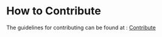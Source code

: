 # How to Contribute
The guidelines for contributing can be found at : [Contribute](https://github.com/PaddlePaddle/FlyCV/wiki/%E8%B4%A1%E7%8C%AE%E4%BB%A3%E7%A0%81)
